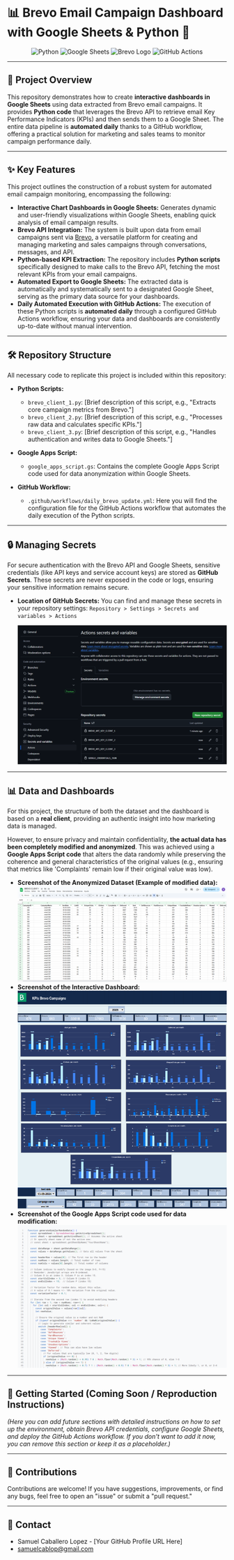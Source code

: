 # 📊 Brevo Email Campaign Dashboard with Google Sheets & Python 🐍

<p align="center">
  <img src="https://img.shields.io/badge/Python-3670A0?style=for-the-badge&logo=python&logoColor=ffdd54" alt="Python">
  <img src="https://img.shields.io/badge/Google%20Sheets-0C8259?style=for-the-badge&logo=googlesheets&logoColor=white" alt="Google Sheets">
  <img src="https://encrypted-tbn0.gstatic.com/images?q=tbn:ANd9GcQbbZ269Hko8wWQ-DRuEGhW4s8fMyqWrW2UxA&s" alt="Brevo Logo" height="28">
  <img src="https://img.shields.io/badge/GitHub_Actions-2671E1?style=for-the-badge&logo=githubactions&logoColor=white" alt="GitHub Actions">
</p>

---

## 📝 Project Overview

This repository demonstrates how to create **interactive dashboards in Google Sheets** using data extracted from Brevo email campaigns. It provides **Python code** that leverages the Brevo API to retrieve email Key Performance Indicators (KPIs) and then sends them to a Google Sheet. The entire data pipeline is **automated daily** thanks to a GitHub workflow, offering a practical solution for marketing and sales teams to monitor campaign performance daily.

---

## ✨ Key Features

This project outlines the construction of a robust system for automated email campaign monitoring, encompassing the following:

* **Interactive Chart Dashboards in Google Sheets:** Generates dynamic and user-friendly visualizations within Google Sheets, enabling quick analysis of email campaign results.
* **Brevo API Integration:** The system is built upon data from email campaigns sent via [Brevo](https://www.brevo.com/), a versatile platform for creating and managing marketing and sales campaigns through conversations, messages, and API.
* **Python-based KPI Extraction:** The repository includes **Python scripts** specifically designed to make calls to the Brevo API, fetching the most relevant KPIs from your email campaigns.
* **Automated Export to Google Sheets:** The extracted data is automatically and systematically sent to a designated Google Sheet, serving as the primary data source for your dashboards.
* **Daily Automated Execution with GitHub Actions:** The execution of these Python scripts is **automated daily** through a configured GitHub Actions workflow, ensuring your data and dashboards are consistently up-to-date without manual intervention.

---

## 🛠️ Repository Structure

All necessary code to replicate this project is included within this repository:

* **Python Scripts:**
    * `brevo_client_1.py`: [Brief description of this script, e.g., "Extracts core campaign metrics from Brevo."]
    * `brevo_client_2.py`: [Brief description of this script, e.g., "Processes raw data and calculates specific KPIs."]
    * `brevo_client_3.py`: [Brief description of this script, e.g., "Handles authentication and writes data to Google Sheets."]
   
* **Google Apps Script:**
    * `google_apps_script.gs`: Contains the complete Google Apps Script code used for data anonymization within Google Sheets.
    
* **GitHub Workflow:**
    * `.github/workflows/daily_brevo_update.yml`: Here you will find the configuration file for the GitHub Actions workflow that automates the daily execution of the Python scripts.

---

## 🔒 Managing Secrets

For secure authentication with the Brevo API and Google Sheets, sensitive credentials (like API keys and service account keys) are stored as **GitHub Secrets**. These secrets are never exposed in the code or logs, ensuring your sensitive information remains secure.

* **Location of GitHub Secrets:** You can find and manage these secrets in your repository settings:
    `Repository > Settings > Secrets and variables > Actions`

    ![Screenshot of GitHub Secrets location](screenshots/screenshots/repository_secrets.png)

---

## 📊 Data and Dashboards

For this project, the structure of both the dataset and the dashboard is based on a **real client**, providing an authentic insight into how marketing data is managed.

However, to ensure privacy and maintain confidentiality, **the actual data has been completely modified and anonymized**. This was achieved using a **Google Apps Script code** that alters the data randomly while preserving the coherence and general characteristics of the original values (e.g., ensuring that metrics like 'Complaints' remain low if their original value was low).

* **Screenshot of the Anonymized Dataset (Example of modified data):**
    ![Screenshot of the anonymized Dataset](screenshots/screenshots/Dataset.png)
* **Screenshot of the Interactive Dashboard:**
    ![Screenshot of the Interactive Dashboard](screenshots/screenshots/Dashboard.png)
* **Screenshot of the Google Apps Script code used for data modification:**
    ![Screenshot of the Google Apps Script code](screenshots/screenshots/AppsScript.png)

---

## 🚀 Getting Started (Coming Soon / Reproduction Instructions)

*(Here you can add future sections with detailed instructions on how to set up the environment, obtain Brevo API credentials, configure Google Sheets, and deploy the GitHub Actions workflow. If you don't want to add it now, you can remove this section or keep it as a placeholder.)*

---

## 🤝 Contributions

Contributions are welcome! If you have suggestions, improvements, or find any bugs, feel free to open an "issue" or submit a "pull request."

---

## 📧 Contact

* Samuel Caballero Lopez - [Your GitHub Profile URL Here]
* samuelcablop@gmail.com
